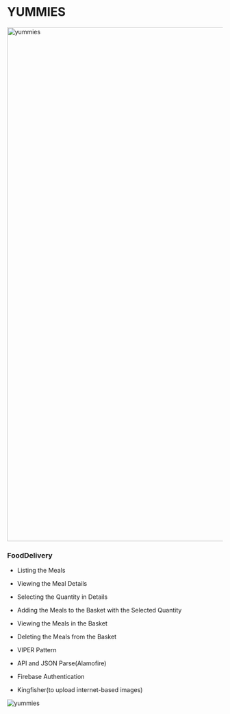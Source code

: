 # YUMMIES

<img width="1199" alt="yummies" src="https://user-images.githubusercontent.com/93860490/174754559-af0e1810-47d3-4c14-ade8-411a44071e51.png">


### FoodDelivery

- Listing the Meals
- Viewing the Meal Details
- Selecting the Quantity in Details
- Adding the Meals to the Basket with the Selected Quantity
- Viewing the Meals in the Basket
- Deleting the Meals from the Basket

- VIPER Pattern
- API and JSON Parse(Alamofire)
- Firebase Authentication
- Kingfisher(to upload internet-based images)

![yummies](https://user-images.githubusercontent.com/93860490/174766003-90e9c1b6-01e2-4b50-990c-43f11bb9a80c.gif)

